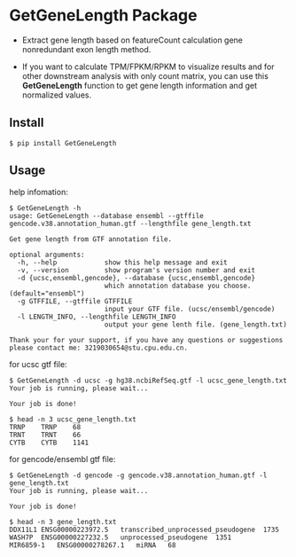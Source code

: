 # GetGeneLength Package

- Extract gene length based on featureCount calculation gene nonredundant exon length method.

- If you want to calculate TPM/FPKM/RPKM to visualize results and for other downstream analysis with only count matrix, you can use this **GetGeneLength** function to get gene length information and get normalized values.

## Install

```shell
$ pip install GetGeneLength
```

## Usage

help infomation:

```shell
$ GetGeneLength -h
usage: GetGeneLength --database ensembl --gtffile gencode.v38.annotation_human.gtf --lengthfile gene_length.txt

Get gene length from GTF annotation file.

optional arguments:
  -h, --help            show this help message and exit
  -v, --version         show program's version number and exit
  -d {ucsc,ensembl,gencode}, --database {ucsc,ensembl,gencode}
                        which annotation database you choose. (default="ensembl")
  -g GTFFILE, --gtffile GTFFILE
                        input your GTF file. (ucsc/ensembl/gencode)
  -l LENGTH_INFO, --lengthfile LENGTH_INFO
                        output your gene lenth file. (gene_length.txt)

Thank your for your support, if you have any questions or suggestions please contact me: 3219030654@stu.cpu.edu.cn.
```

for ucsc gtf file:

```shell
$ GetGeneLength -d ucsc -g hg38.ncbiRefSeq.gtf -l ucsc_gene_length.txt
Your job is running, please wait...

Your job is done!

$ head -n 3 ucsc_gene_length.txt
TRNP	TRNP	68
TRNT	TRNT	66
CYTB	CYTB	1141
```

for gencode/ensembl gtf file:

```shell
$ GetGeneLength -d gencode -g gencode.v38.annotation_human.gtf -l gene_length.txt
Your job is running, please wait...

Your job is done!

$ head -n 3 gene_length.txt
DDX11L1	ENSG00000223972.5	transcribed_unprocessed_pseudogene	1735
WASH7P	ENSG00000227232.5	unprocessed_pseudogene	1351
MIR6859-1	ENSG00000278267.1	miRNA	68
```